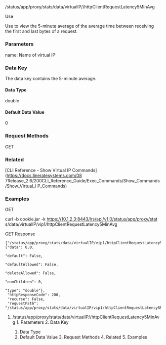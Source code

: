 ##
/status/app/proxy/stats/data/virtualIP/<name>/httpClientRequestLatency5MinAvg

Use

Use to view the 5-minute average of the average time between receiving the
first and last bytes of a request.

### Parameters

name: Name of virtual IP

### Data Key

The data key contains the 5-minute average.

#### Data Type

double

#### Default Data Value

0

### Request Methods

GET

### Related

[CLI Reference - Show Virtual IP Commands](https://docs.lineratesystems.com/08
7Release_2.6/200CLI_Reference_Guide/Exec_Commands/Show_Commands/Show_Virtual_I
P_Commands)

### Examples

GET

curl -b cookie.jar -k https://10.1.2.3:8443/lrs/api/v1.0/status/app/proxy/stat
s/data/virtualIP/vip1/httpClientRequestLatency5MinAvg

GET Response

    
    
    {"/status/app/proxy/stats/data/virtualIP/vip1/httpClientRequestLatency5MinAvg": {"data": 0.0,
                                                                                        "default": False,
                                                                                        "defaultAllowed": False,
                                                                                        "deleteAllowed": False,
                                                                                        "numChildren": 0,
                                                                                        "type": "double"},
     "httpResponseCode": 200,
     "recurse": False,
     "requestPath": "/status/app/proxy/stats/data/virtualIP/vip1/httpClientRequestLatency5MinAvg"}
    

  1. /status/app/proxy/stats/data/virtualIP/<name>/httpClientRequestLatency5MinAvg
    1. Parameters
    2. Data Key
      1. Data Type
      2. Default Data Value
    3. Request Methods
    4. Related
    5. Examples

